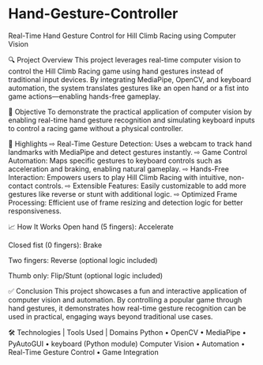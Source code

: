 # Hand-Gesture-Controller

Real-Time Hand Gesture Control for Hill Climb Racing using Computer Vision

🔍 Project Overview
This project leverages real-time computer vision to control the Hill Climb Racing game using hand gestures instead of traditional input devices. By integrating MediaPipe, OpenCV, and keyboard automation, the system translates gestures like an open hand or a fist into game actions—enabling hands-free gameplay.

🎯 Objective
To demonstrate the practical application of computer vision by enabling real-time hand gesture recognition and simulating keyboard inputs to control a racing game without a physical controller.

🌟 Highlights
⇨ Real-Time Gesture Detection: Uses a webcam to track hand landmarks with MediaPipe and detect gestures instantly.
⇨ Game Control Automation: Maps specific gestures to keyboard controls such as acceleration and braking, enabling natural gameplay.
⇨ Hands-Free Interaction: Empowers users to play Hill Climb Racing with intuitive, non-contact controls.
⇨ Extensible Features: Easily customizable to add more gestures like reverse or stunt with additional logic.
⇨ Optimized Frame Processing: Efficient use of frame resizing and detection logic for better responsiveness.

📈 How It Works
Open hand (5 fingers): Accelerate

Closed fist (0 fingers): Brake

Two fingers: Reverse (optional logic included)

Thumb only: Flip/Stunt (optional logic included)

✅ Conclusion
This project showcases a fun and interactive application of computer vision and automation. By controlling a popular game through hand gestures, it demonstrates how real-time gesture recognition can be used in practical, engaging ways beyond traditional use cases.

🛠️ Technologies | Tools Used | Domains
Python • OpenCV • MediaPipe • PyAutoGUI • keyboard (Python module)
Computer Vision • Automation • Real-Time Gesture Control • Game Integration
